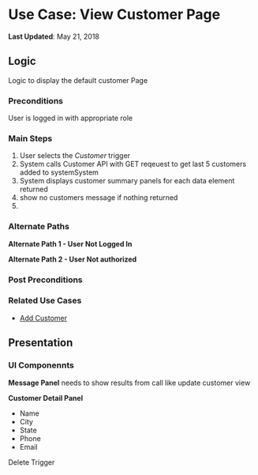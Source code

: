 # Use Case: View Customer Page
**Last Updated**: May 21, 2018

## Logic
Logic to display the default customer Page

### Preconditions
User is logged in with appropriate role

### Main Steps

1. User selects the *Customer* trigger
2. System calls Customer API with GET reqeuest to get last 5 customers added to systemSystem
3. System displays customer summary panels for each data element returned
  1. show no customers message if nothing returned
4.


### Alternate Paths

**Alternate Path 1 - User Not Logged In**

**Alternate Path 2 - User Not authorized**

### Post Preconditions

### Related Use Cases

* [Add Customer](Customer-Add.md)


## Presentation



### UI Componennts

**Message Panel**
needs to show results from call like update customer view

**Customer Detail Panel**

- Name
- City
- State
- Phone
- Email

Delete Trigger
